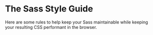 # The Sass Style Guide

Here are some rules to help keep your Sass maintainable while keeping
your resulting CSS performant in the browser.
